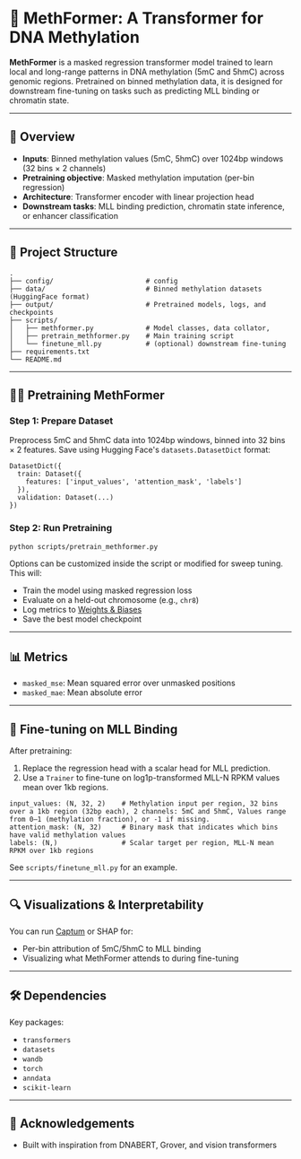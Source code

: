 # 🧚 MethFormer: A Transformer for DNA Methylation

**MethFormer** is a masked regression transformer model trained to learn local and long-range patterns in DNA methylation (5mC and 5hmC) across genomic regions. Pretrained on binned methylation data, it is designed for downstream fine-tuning on tasks such as predicting MLL binding or chromatin state.

---

## 🚀 Overview

* **Inputs**: Binned methylation values (5mC, 5hmC) over 1024bp windows (32 bins × 2 channels)
* **Pretraining objective**: Masked methylation imputation (per-bin regression)
* **Architecture**: Transformer encoder with linear projection head
* **Downstream tasks**: MLL binding prediction, chromatin state inference, or enhancer classification

---

## 📁 Project Structure

```
.
├── config/                       # config
├── data/                         # Binned methylation datasets (HuggingFace format)
├── output/                       # Pretrained models, logs, and checkpoints
├── scripts/                      
│   ├── methformer.py             # Model classes, data collator, 
│   ├── pretrain_methformer.py    # Main training script
│   └── finetune_mll.py           # (optional) downstream fine-tuning
├── requirements.txt
└── README.md
```

---

## 👩‍💻 Pretraining MethFormer

### Step 1: Prepare Dataset

Preprocess 5mC and 5hmC data into 1024bp windows, binned into 32 bins × 2 features. Save using Hugging Face's `datasets.DatasetDict` format:

```
DatasetDict({
  train: Dataset({
    features: ['input_values', 'attention_mask', 'labels']
  }),
  validation: Dataset(...)
})
```

### Step 2: Run Pretraining

```bash
python scripts/pretrain_methformer.py
```

Options can be customized inside the script or modified for sweep tuning. This will:

* Train the model using masked regression loss
* Evaluate on a held-out chromosome (e.g., `chr8`)
* Log metrics to [Weights & Biases](https://wandb.ai)
* Save the best model checkpoint

---

## 📊 Metrics

* `masked_mse`: Mean squared error over unmasked positions
* `masked_mae`: Mean absolute error

---

## 🧪 Fine-tuning on MLL Binding

After pretraining:

1. Replace the regression head with a scalar head for MLL prediction.
2. Use a `Trainer` to fine-tune on log1p-transformed MLL-N RPKM values mean over 1kb regions.

```
input_values: (N, 32, 2)    # Methylation input per region, 32 bins over a 1kb region (32bp each), 2 channels: 5mC and 5hmC, Values range from 0–1 (methylation fraction), or -1 if missing.
attention_mask: (N, 32)     # Binary mask that indicates which bins have valid methylation values
labels: (N,)                # Scalar target per region, MLL-N mean RPKM over 1kb regions
```

See `scripts/finetune_mll.py` for an example.

---

## 🔍 Visualizations & Interpretability

You can run [Captum](https://captum.ai) or SHAP for:

* Per-bin attribution of 5mC/5hmC to MLL binding
* Visualizing what MethFormer attends to during fine-tuning

---

## 🛠️ Dependencies

Key packages:

* `transformers`
* `datasets`
* `wandb`
* `torch`
* `anndata`
* `scikit-learn`

---

## 🧠 Acknowledgements

* Built with inspiration from DNABERT, Grover, and vision transformers
